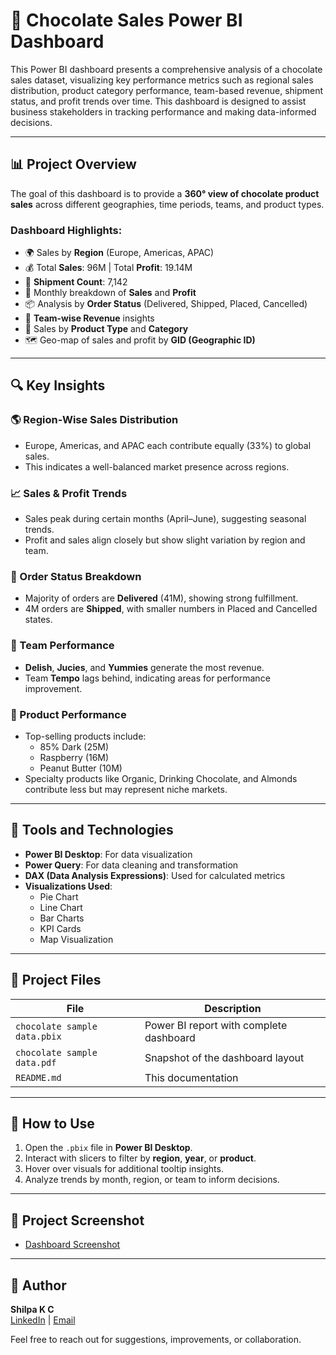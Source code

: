 # 🍫 Chocolate Sales Power BI Dashboard

This Power BI dashboard presents a comprehensive analysis of a chocolate sales dataset, visualizing key performance metrics such as regional sales distribution, product category performance, team-based revenue, shipment status, and profit trends over time. This dashboard is designed to assist business stakeholders in tracking performance and making data-informed decisions.

---

## 📊 Project Overview

The goal of this dashboard is to provide a **360° view of chocolate product sales** across different geographies, time periods, teams, and product types.

### Dashboard Highlights:
- 🌍 Sales by **Region** (Europe, Americas, APAC)
- 💰 Total **Sales**: 96M | Total **Profit**: 19.14M
- 🚚 **Shipment Count**: 7,142
- 📆 Monthly breakdown of **Sales** and **Profit**
- 📦 Analysis by **Order Status** (Delivered, Shipped, Placed, Cancelled)
- 👥 **Team-wise Revenue** insights
- 🍬 Sales by **Product Type** and **Category**
- 🗺️ Geo-map of sales and profit by **GID (Geographic ID)**

---

## 🔍 Key Insights

### 🌎 Region-Wise Sales Distribution
- Europe, Americas, and APAC each contribute equally (33%) to global sales.
- This indicates a well-balanced market presence across regions.

### 📈 Sales & Profit Trends
- Sales peak during certain months (April–June), suggesting seasonal trends.
- Profit and sales align closely but show slight variation by region and team.

### 🚚 Order Status Breakdown
- Majority of orders are **Delivered** (41M), showing strong fulfillment.
- 4M orders are **Shipped**, with smaller numbers in Placed and Cancelled states.

### 👥 Team Performance
- **Delish**, **Jucies**, and **Yummies** generate the most revenue.
- Team **Tempo** lags behind, indicating areas for performance improvement.

### 🍫 Product Performance
- Top-selling products include:
  - 85% Dark (25M)
  - Raspberry (16M)
  - Peanut Butter (10M)
- Specialty products like Organic, Drinking Chocolate, and Almonds contribute less but may represent niche markets.

---

## 🧰 Tools and Technologies

- **Power BI Desktop**: For data visualization
- **Power Query**: For data cleaning and transformation
- **DAX (Data Analysis Expressions)**: Used for calculated metrics
- **Visualizations Used**:
  - Pie Chart
  - Line Chart
  - Bar Charts
  - KPI Cards
  - Map Visualization

---

## 📁 Project Files

| File                          | Description                                  |
|-------------------------------|----------------------------------------------|
| `chocolate sample data.pbix`  | Power BI report with complete dashboard      |
| `chocolate sample data.pdf`   | Snapshot of the dashboard layout             |
| `README.md`                   | This documentation                           |

---

## 🚀 How to Use

1. Open the `.pbix` file in **Power BI Desktop**.
2. Interact with slicers to filter by **region**, **year**, or **product**.
3. Hover over visuals for additional tooltip insights.
4. Analyze trends by month, region, or team to inform decisions.

---
## 📸 Project Screenshot

- [Dashboard Screenshot](Screenshot%2097.png)

---
## 📝 Author

**Shilpa K C**  
[LinkedIn](https://www.linkedin.com/in/shilpa-kc) | [Email](shilpakcc@gmail.com)

Feel free to reach out for suggestions, improvements, or collaboration.

